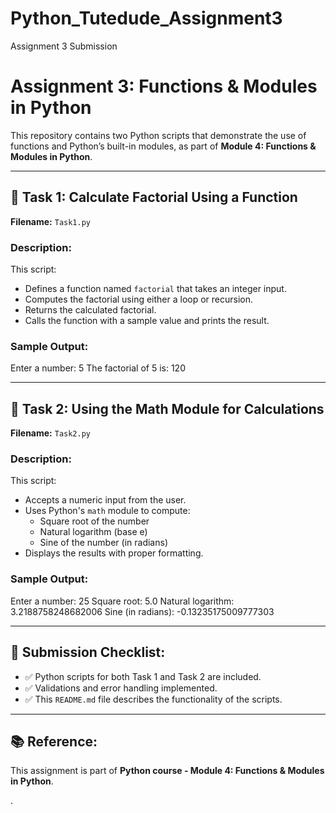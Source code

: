 # Python_Tutedude_Assignment3
Assignment 3 Submission
# Assignment 3: Functions & Modules in Python

This repository contains two Python scripts that demonstrate the use of functions and Python’s built-in modules, as part of **Module 4: Functions & Modules in Python**.

---

## 🧮 Task 1: Calculate Factorial Using a Function

**Filename:** `Task1.py`

### Description:
This script:
- Defines a function named `factorial` that takes an integer input.
- Computes the factorial using either a loop or recursion.
- Returns the calculated factorial.
- Calls the function with a sample value and prints the result.

### Sample Output:
Enter a number: 5
The factorial of 5 is: 120

---

## 📐 Task 2: Using the Math Module for Calculations

**Filename:** `Task2.py`

### Description:
This script:
- Accepts a numeric input from the user.
- Uses Python's `math` module to compute:
  - Square root of the number
  - Natural logarithm (base e)
  - Sine of the number (in radians)
- Displays the results with proper formatting.

### Sample Output:
Enter a number: 25
Square root: 5.0
Natural logarithm: 3.2188758248682006
Sine (in radians): -0.13235175009777303

---

## 📁 Submission Checklist:

- ✅ Python scripts for both Task 1 and Task 2 are included.
- ✅ Validations and error handling implemented.
- ✅ This `README.md` file describes the functionality of the scripts.

---

## 📚 Reference:
This assignment is part of **Python course - Module 4: Functions & Modules in Python**.

.
